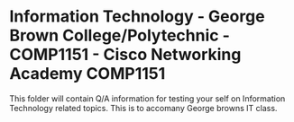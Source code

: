 # Information Technology - George Brown College/Polytechnic - COMP1151 - Cisco Networking Academy COMP1151 #
This folder will contain Q/A information for testing your self on Information Technology related topics. This is to accomany George browns IT class.
